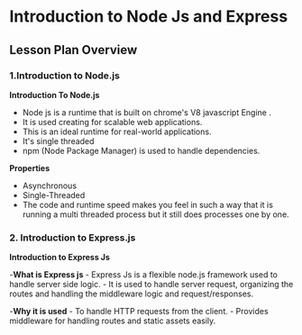 # Introduction to Node Js and Express
## Lesson Plan Overview
### 1.Introduction to Node.js

 **Introduction To Node.js**
 - Node js is a runtime that is built on chrome's V8 javascript Engine .
 - It is used creating for scalable web applications.
 - This is an ideal runtime for real-world applications.
 - It's single threaded
 - npm (Node Package Manager) is used to handle dependencies.
 
 **Properties**
 - Asynchronous
 - Single-Threaded
 - The code and runtime speed makes you feel in such a way that it is running a multi threaded process but it still does processes one by one.

### 2. Introduction to Express.js

 **Introduction to Express Js**
    
  -**What is Express js**
    - Express Js is a flexible node.js framework used to handle server side logic.
    - It is used to handle server request, organizing the routes and handling the middleware logic and request/responses.
  
  -**Why it is used**
    - To handle HTTP requests from the client.
    - Provides middleware for handling routes and static assets easily.


